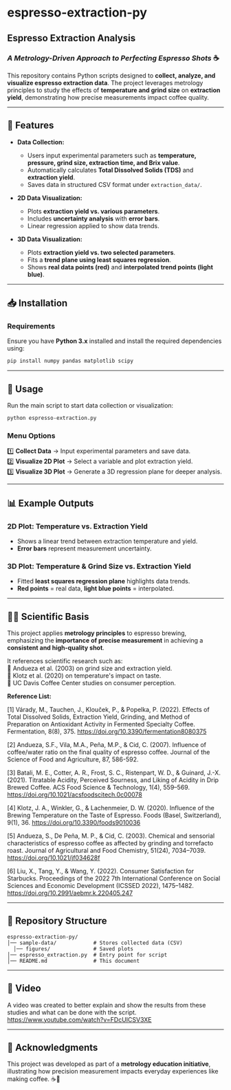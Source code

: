 # espresso-extraction-py

## **Espresso Extraction Analysis**
### *A Metrology-Driven Approach to Perfecting Espresso Shots* ☕  

This repository contains Python scripts designed to **collect, analyze, and visualize espresso extraction data**. The project leverages metrology principles to study the effects of **temperature and grind size** on **extraction yield**, demonstrating how precise measurements impact coffee quality.  

---

## **📜 Features**
- **Data Collection:**  
  - Users input experimental parameters such as **temperature, pressure, grind size, extraction time, and Brix value**.
  - Automatically calculates **Total Dissolved Solids (TDS)** and **extraction yield**.
  - Saves data in structured CSV format under `extraction_data/`.

- **2D Data Visualization:**  
  - Plots **extraction yield vs. various parameters**.
  - Includes **uncertainty analysis** with **error bars**.
  - Linear regression applied to show data trends.

- **3D Data Visualization:**  
  - Plots **extraction yield vs. two selected parameters**.
  - Fits a **trend plane using least squares regression**.
  - Shows **real data points (red)** and **interpolated trend points (light blue)**.

---

## **📥 Installation**
### **Requirements**
Ensure you have **Python 3.x** installed and install the required dependencies using:

```bash
pip install numpy pandas matplotlib scipy
```

---

## **🚀 Usage**
Run the main script to start data collection or visualization:

```bash
python espresso-extraction.py
```

### **Menu Options**
1️⃣ **Collect Data** → Input experimental parameters and save data.  
2️⃣ **Visualize 2D Plot** → Select a variable and plot extraction yield.  
3️⃣ **Visualize 3D Plot** → Generate a 3D regression plane for deeper analysis.  

---

## **📊 Example Outputs**
### **2D Plot: Temperature vs. Extraction Yield**
- Shows a linear trend between extraction temperature and yield.
- **Error bars** represent measurement uncertainty.

### **3D Plot: Temperature & Grind Size vs. Extraction Yield**
- Fitted **least squares regression plane** highlights data trends.
- **Red points** = real data, **light blue points** = interpolated.

---

## **🧑‍🔬 Scientific Basis**
This project applies **metrology principles** to espresso brewing, emphasizing the **importance of precise measurement** in achieving a **consistent and high-quality shot**.  

It references scientific research such as:  
📖 Andueza et al. (2003) on grind size and extraction yield.  
📖 Klotz et al. (2020) on temperature's impact on taste.  
📖 UC Davis Coffee Center studies on consumer perception.  

**Reference List:**

[1] Várady, M., Tauchen, J., Klouček, P., & Popelka, P. (2022). Effects of Total Dissolved Solids, Extraction Yield, Grinding, and Method of Preparation on Antioxidant Activity in Fermented Specialty Coffee. Fermentation, 8(8), 375. https://doi.org/10.3390/fermentation8080375

[2] Andueza, S.F., Vila, M.A., Peña, M.P., & Cid, C. (2007). Influence of coffee/water ratio on the final quality of espresso coffee. Journal of the Science of Food and Agriculture, 87, 586-592.

[3] Batali, M. E., Cotter, A. R., Frost, S. C., Ristenpart, W. D., & Guinard, J.-X. (2021). Titratable Acidity, Perceived Sourness, and Liking of Acidity in Drip Brewed Coffee. ACS Food Science & Technology, 1(4), 559–569. https://doi.org/10.1021/acsfoodscitech.0c00078

[4] Klotz, J. A., Winkler, G., & Lachenmeier, D. W. (2020). Influence of the Brewing Temperature on the Taste of Espresso. Foods (Basel, Switzerland), 9(1), 36. https://doi.org/10.3390/foods9010036

[5] Andueza, S., De Peña, M. P., & Cid, C. (2003). Chemical and sensorial characteristics of espresso coffee as affected by grinding and torrefacto roast. Journal of Agricultural and Food Chemistry, 51(24), 7034–7039. https://doi.org/10.1021/jf034628f

[6] Liu, X., Tang, Y., & Wang, Y. (2022). Consumer Satisfaction for Starbucks. Proceedings of the 2022 7th International Conference on Social Sciences and Economic Development (ICSSED 2022), 1475–1482. https://doi.org/10.2991/aebmr.k.220405.247

---

## **📂 Repository Structure**
```
espresso-extraction-py/
│── sample-data/            # Stores collected data (CSV)
  │── figures/              # Saved plots
│── espresso_extraction.py  # Entry point for script
│── README.md               # This document
```

---

## **🎥 Video**
A video was created to better explain and show the results from these studies and what can be done with the script.  
https://www.youtube.com/watch?v=FDcUICSV3XE

---

## **📌 Acknowledgments**
This project was developed as part of a **metrology education initiative**, illustrating how precision measurement impacts everyday experiences like making coffee. ☕🔬  
